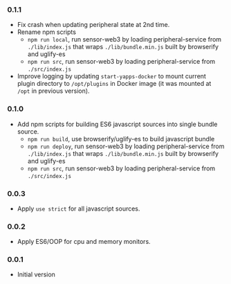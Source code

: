 ### 0.1.1

- Fix crash when updating peripheral state at 2nd time.
- Rename npm scripts
  - `npm run local`, run sensor-web3 by loading peripheral-service from `./lib/index.js` that wraps `./lib/bundle.min.js` built by browserify and uglify-es
  - `npm run src`, run sensor-web3 by loading peripheral-service from `./src/index.js`
- Improve logging by updating `start-yapps-docker` to mount current plugin directory to `/opt/plugins` in Docker image (it was mounted at `/opt` in previous version).

### 0.1.0

- Add npm scripts for building ES6 javascript sources into single bundle source.
  - `npm run build`, use browserify/uglify-es to build javascript bundle
  - `npm run deploy`, run sensor-web3 by loading peripheral-service from `./lib/index.js` that wraps `./lib/bundle.min.js` built by browserify and uglify-es
  - `npm run src`, run sensor-web3 by loading peripheral-service from `./src/index.js`

### 0.0.3

- Apply `use strict` for all javascript sources.

### 0.0.2

- Apply ES6/OOP for cpu and memory monitors.

### 0.0.1

- Initial version